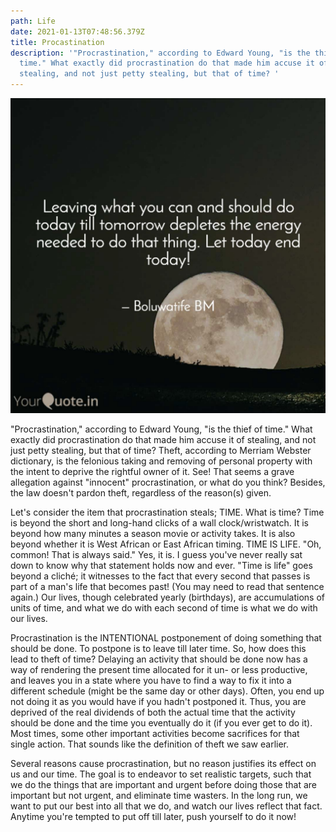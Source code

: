```yaml
---
path: Life
date: 2021-01-13T07:48:56.379Z
title: Procastination
description: '"Procrastination," according to Edward Young, "is the thief of
  time." What exactly did procrastination do that made him accuse it of
  stealing, and not just petty stealing, but that of time? '
---
```

![](../assets/1610292889380.jpg)

"Procrastination," according to Edward Young, "is the thief of time."  What exactly did procrastination do that made him accuse it of stealing, and not just petty stealing, but that of time? Theft, according to Merriam Webster dictionary, is the felonious taking and removing of personal property with the intent to deprive the rightful owner of it. See! That seems a grave allegation against "innocent" procrastination, or what do you think? Besides, the law doesn't pardon theft, regardless of the reason(s) given.

Let's consider the item that procrastination steals; TIME. What is time? Time is beyond the short and long-hand clicks of a wall clock/wristwatch. It is beyond how many minutes a season movie or activity takes. It is also beyond whether it is West African or East African timing. TIME IS LIFE. 
"Oh, common! That is always said." Yes, it is. I guess you've never really sat down to know why that statement holds now and ever. "Time is life" goes beyond a cliché; it witnesses to the fact that every second that passes is part of a man's life that becomes past! (You may need to read that sentence again.) Our lives, though celebrated yearly (birthdays), are accumulations of units of time, and what we do with each second of time is what we do with our lives.

Procrastination is the INTENTIONAL postponement of doing something that should be done. To postpone is to leave till later time. So, how does this lead to theft of time? Delaying an activity that should be done now has a way of rendering the present time allocated for it un- or less productive, and leaves you in a state where you have to find a way to fix it into a different schedule (might be the same day or other days). Often, you end up not doing it as you would have if you hadn't postponed it. Thus, you are deprived of the real dividends of both the actual time that the activity should be done and the time you eventually do it (if you ever get to do it). Most times, some other important activities become sacrifices for that single action. That sounds like the definition of theft we saw earlier.

Several reasons cause procrastination, but no reason justifies its effect on us and our time. The goal is to endeavor to set realistic targets, such that we do the things that are important and urgent before doing those that are important but not urgent, and eliminate time wasters. In the long run, we want to put our best into all that we do, and watch our lives reflect that fact. Anytime you're tempted to put off till later, push yourself to do it now!